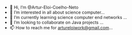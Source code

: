 - 👋 Hi, I’m @Artur-Eloi-Coelho-Neto
- 👀 I’m interested in all about science computer...
- 🌱 I’m currently learning science computer end networks ...
- 💞️ I’m looking to collaborate on Java projects ...
- 📫 How to reach me for artureloiwork@gmail.com...

<!---
Artur-Eloi-Coelho-Neto/Artur-Eloi-Coelho-Neto is a ✨ special ✨ repository because its `README.md` (this file) appears on your GitHub profile.
You can click the Preview link to take a look at your changes.
--->
